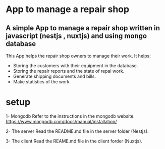 # App to manage a repair shop

## A simple App to manage a repair shop written in javascript (nestjs , nuxtjs) and using mongo database

This App helps the repair shop owners to manage their work.
It helps:
* Storing the customers with their equipment in the database.
* Storing the repair reports and the state of repai work.
* Generate shipping documents and bills.
* Make statistics of the work.

# setup

1- Mongodb
Refer to the instructions in the mongodb website.
https://www.mongodb.com/docs/manual/installation/

2- The server
Read the README.md file in the server folder (Nestjs). 

3- The client
Read the REAME.md file in the client forder (Nuxtjs).
